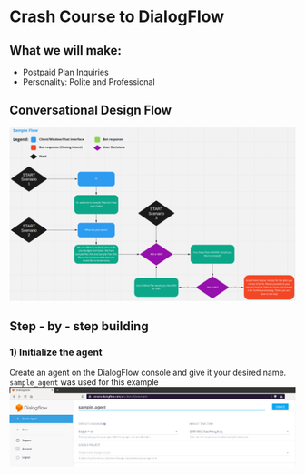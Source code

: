 # Crash Course to DialogFlow
## What we will make:
* Postpaid Plan Inquiries
* Personality: Polite and Professional

## Conversational Design Flow
![alt text](images/image.png)

## Step - by - step building
### 1) Initialize the agent
Create an agent on the DialogFlow console and give it your desired name. `sample_agent` was used for this example
![alt text](images/df1.png)


